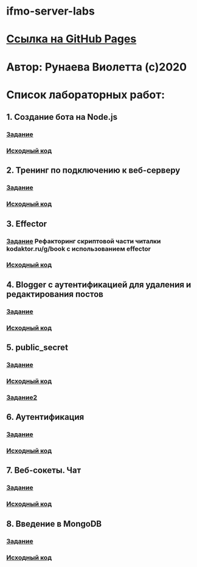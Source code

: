 # ifmo-server-labs
# [Ссылка на GitHub Pages](https://vitarunaeva.github.io/itmo-js-labs/)
# Автор: Рунаева Виолетта (с)2020


# Список лабораторных работ:
## 1. Создание бота на Node.js
  ### [Задание](https://kodaktor.ru/g/bots)
  ### [Исходный код](https://github.com/vitarunaeva/telegram-bot)
  
## 2. Тренинг по подключению к веб-серверу
  ### [Задание](http://kodaktor.ru/telnet)
  ### [Исходный код](https://github.com/vitarunaeva/http-telnet)
  
## 3. Effector
  ### [Задание](https://kodaktor.ru/effector_intro)  Рефакторинг скриптовой части читалки kodaktor.ru/g/book с использованием effector
  ### [Исходный код](https://github.com/vitarunaeva/effector)
  
## 4. Blogger с аутентификацией для удаления и редактирования постов
  ### [Задание](https://kodaktor.ru/blogger_task)  
  ### [Исходный код](https://github.com/vitarunaeva/blog)
  
  
## 5. public_secret
  ### [Задание](https://kodaktor.ru/g/public09092019)  
  ### [Исходный код](https://github.com/vitarunaeva/public_secret)
  ### [Задание2](https://kodaktor.ru/g/secret2311) 
  
## 6. Аутентификация 
  ### [Задание](http://kodaktor.ru/sessions2019/2)  
  ### [Исходный код](https://github.com/vitarunaeva/auth)
  
  
## 7. Веб-сокеты. Чат
  ### [Задание](https://kodaktor.ru/g/websockets_lab)  
  ### [Исходный код](https://github.com/vitarunaeva/websocket-chat)
  
## 8. Введение в MongoDB
  ### [Задание](https://kodaktor.ru/g/08112019)  
  ### [Исходный код](https://github.com/vitarunaeva/mongodb-intro)
  
  
  
  
  

  
  
